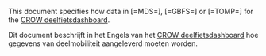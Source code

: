 This document specifies how data in [=MDS=], [=GBFS=] or [=TOMP=] for the [CROW deelfietsdashboard][db].

<div lang='nl'>

Dit document beschrijft in het Engels van het [CROW deelfietsdashboard][db] hoe gegevens van deelmobiliteit aangeleverd moeten worden.

</div>

[db]: https://deelfietsdashboard.nl/